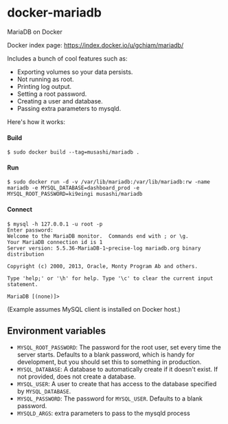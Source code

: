 docker-mariadb
==============

MariaDB on Docker

Docker index page: https://index.docker.io/u/gchiam/mariadb/

Includes a bunch of cool features such as:

 - Exporting volumes so your data persists.
 - Not running as root.
 - Printing log output.
 - Setting a root password.
 - Creating a user and database.
 - Passing extra parameters to mysqld.

Here's how it works:

#### Build

    $ sudo docker build --tag=musashi/mariadb .

#### Run

    $ sudo docker run -d -v /var/lib/mariadb:/var/lib/mariadb:rw -name mariadb -e MYSQL_DATABASE=dashboard_prod -e MYSQL_ROOT_PASSWORD=ki9eingi musashi/mariadb

#### Connect

    $ mysql -h 127.0.0.1 -u root -p
    Enter password:
    Welcome to the MariaDB monitor.  Commands end with ; or \g.
    Your MariaDB connection id is 1
    Server version: 5.5.36-MariaDB-1~precise-log mariadb.org binary distribution

    Copyright (c) 2000, 2013, Oracle, Monty Program Ab and others.

    Type 'help;' or '\h' for help. Type '\c' to clear the current input statement.

    MariaDB [(none)]>

(Example assumes MySQL client is installed on Docker host.)

Environment variables
---------------------

 - `MYSQL_ROOT_PASSWORD`: The password for the root user, set every time the server starts. Defaults to a blank password, which is handy for development, but you should set this to something in production.
 - `MYSQL_DATABASE`: A database to automatically create if it doesn't exist. If not provided, does not create a database.
 - `MYSQL_USER`: A user to create that has access to the database specified by `MYSQL_DATABASE`.
 - `MYSQL_PASSWORD`: The password for `MYSQL_USER`. Defaults to a blank password.
 - `MYSQLD_ARGS`: extra parameters to pass to the mysqld process
